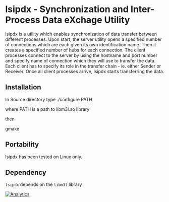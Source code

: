 lsipdx - Synchronization and Inter-Process Data eXchage Utility
===============================================================

lsipdx is a utility which enables synchronization of data transfer between 
different processes. Upon start, the server utility opens a specified number of connections
which are each given its own identification name. Then it creates a specified number
of hubs for each connection.
The client processes connect to the server by using the hostname and port number 
and specify name of connection which they will use to transfer the data. 
Each client has to specify its role in the transfer chain - ie. either Sender
or Receiver. Once all client processes arrive, lsipdx starts transferring the data. 

Installation
-----------

In Source directory type
./configure PATH

where PATH is a path to libm3l.so library

then 

gmake


Portability
-----------

lsipdx has been tested on Linux only.

Dependency
----------

`lsipdx` depends on the `libm3l` library

[![Analytics](https://ga-beacon.appspot.com/UA-47978935-2/lsipdx/readme)](https://github.com/igrigorik/ga-beacon)

